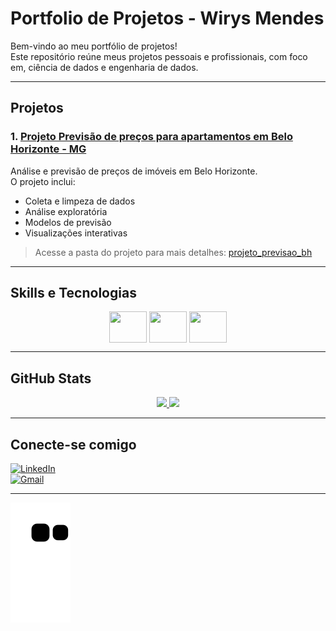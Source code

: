 # Portfolio de Projetos - Wirys Mendes

Bem-vindo ao meu portfólio de projetos!  
Este repositório reúne meus projetos pessoais e profissionais, com foco em, ciência de dados e engenharia de dados.

---

## Projetos

### 1. [Projeto Previsão de preços para apartamentos em Belo Horizonte - MG](./projeto_previsao_bh)
Análise e previsão de preços de imóveis em Belo Horizonte.  
O projeto inclui:
- Coleta e limpeza de dados
- Análise exploratória
- Modelos de previsão
- Visualizações interativas

> Acesse a pasta do projeto para mais detalhes: [projeto_previsao_bh](./projeto_previsao_bh)

---

## Skills e Tecnologias

<div align="center">
  <img align="center" height="50" width="60" src="https://cdn.jsdelivr.net/gh/devicons/devicon@latest/icons/python/python-original.svg" />
  <img align="center" height="50" width="60" src="https://cdn.jsdelivr.net/gh/devicons/devicon@latest/icons/azuresqldatabase/azuresqldatabase-original.svg" />
  <img align="center" height="50" width="60" src="https://cdn.jsdelivr.net/gh/devicons/devicon@latest/icons/amazonwebservices/amazonwebservices-original-wordmark.svg" />
</div>

---

## GitHub Stats

<div align="center">
  <a href="https://github.com/w1rys">
    <img height="145em" src="https://github-readme-stats.vercel.app/api?username=w1rys&count_private=true&include_all_commits=true&show_icons=true&theme=dracula&hide_border=false&show_owner=true"/>
    <img height="145em" src="https://github-readme-stats.vercel.app/api/top-langs/?username=w1rys&theme=dracula&hide_border=false&layout=compact"/>
  </a>
</div>

---

## Conecte-se comigo

[![LinkedIn](https://img.shields.io/badge/LinkedIn-0077B5?style=for-the-badge&logo=linkedin&logoColor=white)](https://www.linkedin.com/in/wirys-mendes-82588235a/)  
[![Gmail](https://img.shields.io/badge/Gmail-D14836?style=for-the-badge&logo=gmail&logoColor=white)](mailto:wirysbmendes@gmail.com)

---


![Snake animation](https://github.com/w1rys/w1rys/blob/output/github-contribution-grid-snake.svg)
